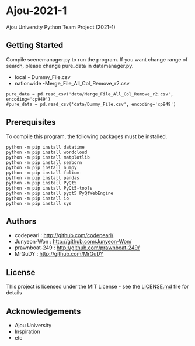 # Ajou-2021-1
Ajou University Python Team Project (2021-1)

## Getting Started
Compile scenemanager.py to run the program.
If you want change range of search, please change pure_data in datamanager.py.

* local - Dummy_File.csv
* nationwide -Merge_File_All_Col_Remove_r2.csv

```
pure_data = pd.read_csv('data/Merge_File_All_Col_Remove_r2.csv', encoding='cp949')
#pure_data = pd.read_csv('data/Dummy_File.csv', encoding='cp949')
```

## Prerequisites

To compile this program, the following packages must be installed.

```
python -m pip install datatime
python -m pip install wordcloud
python -m pip install matplotlib
python -m pip install seaborn
python -m pip install numpy
python -m pip install folium
python -m pip install pandas
python -m pip install PyQt5
python -m pip install PyQt5-tools
python -m pip install pyqt5 PyQtWebEngine
python -m pip install io
python -m pip install sys
```


## Authors

* codepearl : <http://github.com/codepearl/>
* Junyeon-Won : <http://github.com/Junyeon-Won/>
* prawnboat-249 : <http://github.com/prawnboat-249/>
* MrGuDY : <http://github.com/MrGuDY>

## License
This project is licensed under the MIT License - see the [LICENSE.md](https://github.com/codepearl/Ajou-2021-1/blob/main/LICENSE) file for details

## Acknowledgements
* Ajou University
* Inspiration
* etc
